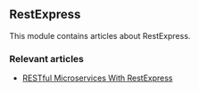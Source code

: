 ## RestExpress

This module contains articles about RestExpress.

### Relevant articles
- [RESTful Microservices With RestExpress](https://www.baeldung.com/java-restexpress-guide)

